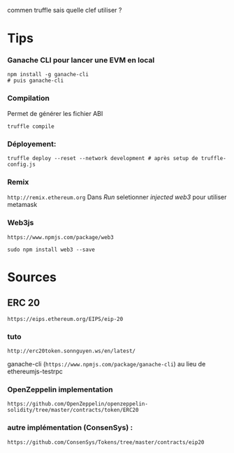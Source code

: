 
commen truffle sais quelle clef utiliser ?

# Tips

### Ganache CLI pour lancer une EVM en local
```
npm install -g ganache-cli
# puis ganache-cli
```

### Compilation

Permet de générer les fichier ABI
```
truffle compile
```

### Déployement:
```
truffle deploy --reset --network development # après setup de truffle-config.js
```

### Remix
`http://remix.ethereum.org`
Dans _Run_ seletionner _injected web3_ pour utiliser metamask


### Web3js
`https://www.npmjs.com/package/web3`

```
sudo npm install web3 --save
```

# Sources

##  ERC 20

`https://eips.ethereum.org/EIPS/eip-20`

###  tuto
`http://erc20token.sonnguyen.ws/en/latest/`

ganache-cli (`https://www.npmjs.com/package/ganache-cli`) au lieu de ethereumjs-testrpc

### OpenZeppelin implementation
`https://github.com/OpenZeppelin/openzeppelin-solidity/tree/master/contracts/token/ERC20`

### autre implémentation (ConsenSys) :

`https://github.com/ConsenSys/Tokens/tree/master/contracts/eip20`